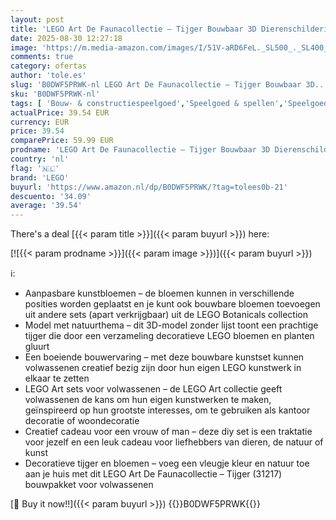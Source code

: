 ```yaml
---
layout: post
title: 'LEGO Art De Faunacollectie – Tijger Bouwbaar 3D Dierenschilderij met Decoratieve Bloemen van Botanicals - DIY Woondecoratie en Bouwpakket voor Volwassenen - Creatief Cadeau voor Vrouw of Man 31217'
date: 2025-08-30 12:27:18
image: 'https://m.media-amazon.com/images/I/51V-aRD6FeL._SL500_._SL400_.jpg'
comments: true
category: ofertas
author: 'tole.es'
slug: 'B0DWF5PRWK-nl LEGO Art De Faunacollectie – Tijger Bouwbaar 3D...'
sku: 'B0DWF5PRWK-nl'
tags: [ 'Bouw- & constructiespeelgoed','Speelgoed & spellen','Speelgoedbouwsets','lego','🇳🇱', ]
actualPrice: 39.54 EUR
currency: EUR
price: 39.54
comparePrice: 59.99 EUR
prodname: 'LEGO Art De Faunacollectie – Tijger Bouwbaar 3D Dierenschilderij met Decoratieve Bloemen van Botanicals - DIY Woondecoratie en Bouwpakket voor Volwassenen - Creatief Cadeau voor Vrouw of Man 31217'
country: 'nl'
flag: '🇳🇱'
brand: 'LEGO'
buyurl: 'https://www.amazon.nl/dp/B0DWF5PRWK/?tag=tolees0b-21'
descuento: '34.09'
average: '39.54'
---
```


There's a deal [{{< param title >}}]({{< param buyurl >}})  here:

[![{{< param prodname >}}]({{< param image >}})]({{< param buyurl >}})

ℹ️:

- Aanpasbare kunstbloemen – de bloemen kunnen in verschillende posities worden geplaatst en je kunt ook bouwbare bloemen toevoegen uit andere sets (apart verkrijgbaar) uit de LEGO Botanicals collection
- Model met natuurthema – dit 3D-model zonder lijst toont een prachtige tijger die door een verzameling decoratieve LEGO bloemen en planten gluurt
- Een boeiende bouwervaring – met deze bouwbare kunstset kunnen volwassenen creatief bezig zijn door hun eigen LEGO kunstwerk in elkaar te zetten
- LEGO Art sets voor volwassenen – de LEGO Art collectie geeft volwassenen de kans om hun eigen kunstwerken te maken, geïnspireerd op hun grootste interesses, om te gebruiken als kantoor decoratie of woondecoratie
- Creatief cadeau voor een vrouw of man – deze diy set is een traktatie voor jezelf en een leuk cadeau voor liefhebbers van dieren, de natuur of kunst
- Decoratieve tijger en bloemen – voeg een vleugje kleur en natuur toe aan je huis met dit LEGO Art De Faunacollectie – Tijger (31217) bouwpakket voor volwassenen

[🛒 Buy it now!!]({{< param buyurl >}})
{{<world>}}B0DWF5PRWK{{</world>}}
